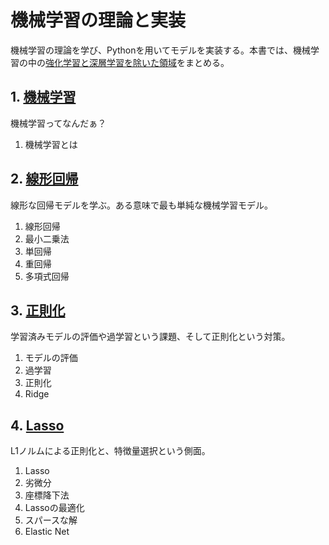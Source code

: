 # 機械学習の理論と実装

機械学習の理論を学び、Pythonを用いてモデルを実装する。本書では、機械学習の中の<u>強化学習と深層学習を除いた領域</u>をまとめる。

## 1. [機械学習](introduction.md)

機械学習ってなんだぁ？

1. 機械学習とは

## 2. [線形回帰](linear_regression.ipynb)

線形な回帰モデルを学ぶ。ある意味で最も単純な機械学習モデル。

1. 線形回帰
2. 最小二乗法
3. 単回帰
4. 重回帰
5. 多項式回帰

## 3. [正則化](regularization.ipynb)

学習済みモデルの評価や過学習という課題、そして正則化という対策。

1. モデルの評価
2. 過学習
3. 正則化
4. Ridge

## 4. [Lasso](lasso.ipynb)

L1ノルムによる正則化と、特徴量選択という側面。

1. Lasso
2. 劣微分
3. 座標降下法
4. Lassoの最適化
5. スパースな解
6. Elastic Net
